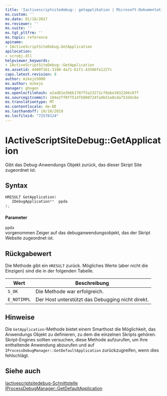 ```yaml
---
title: 'Iactivescriptsitedebug:: getapplikation | Microsoft-Dokumentation'
ms.custom: ''
ms.date: 01/18/2017
ms.reviewer: ''
ms.suite: ''
ms.tgt_pltfrm: ''
ms.topic: reference
apiname:
- IActiveScriptSiteDebug.GetApplication
apilocation:
- scrobj.dll
helpviewer_keywords:
- IActiveScriptSiteDebug::GetApplication
ms.assetid: 4400f1b1-3108-4a71-b1f1-43586fe1227c
caps.latest.revision: 8
author: mikejo5000
ms.author: mikejo
manager: ghogen
ms.openlocfilehash: e2ad81e3b6b1707f5a23271cf0abe3832266c07f
ms.sourcegitcommit: 184e2ff0ff514fb980724fa4b51e0cda753d4c6e
ms.translationtype: MT
ms.contentlocale: de-DE
ms.lasthandoff: 10/18/2019
ms.locfileid: "72570124"
---
```

# <a name="iactivescriptsitedebuggetapplication"></a>IActiveScriptSiteDebug::GetApplication
Gibt das Debug-Anwendungs Objekt zurück, das dieser Skript Site zugeordnet ist.  
  
## <a name="syntax"></a>Syntax  
  
```cpp
HRESULT GetApplication(  
   IDebugApplication**  ppda  
);  
```  
  
#### <a name="parameters"></a>Parameter  
 `ppda`  
 vorgenommen Zeiger auf das debuganwendungsobjekt, das der Skript Website zugeordnet ist.  
  
## <a name="return-value"></a>Rückgabewert  
 Die Methode gibt ein `HRESULT` zurück. Mögliches Werte (aber nicht die Einzigen) sind die in der folgenden Tabelle.  
  
|Wert|Beschreibung|  
|-----------|-----------------|  
|`S_OK`|Die Methode war erfolgreich.|  
|`E_NOTIMPL`|Der Host unterstützt das Debugging nicht direkt.|  
  
## <a name="remarks"></a>Hinweise  
 Die `GetApplication`-Methode bietet einem Smarthost die Möglichkeit, das Anwendungs Objekt zu definieren, zu dem die einzelnen Skripts gehören. Skript-Engines sollten versuchen, diese Methode aufzurufen, um Ihre enthaltende Anwendung abzurufen und auf `IProcessDebugManager::GetDefaultApplication` zurückzugreifen, wenn dies fehlschlägt.  
  
## <a name="see-also"></a>Siehe auch  
 [Iactivescriptsitedebug-Schnittstelle](../../winscript/reference/iactivescriptsitedebug-interface.md)   
 [IProcessDebugManager::GetDefaultApplication](../../winscript/reference/iprocessdebugmanager-getdefaultapplication.md)